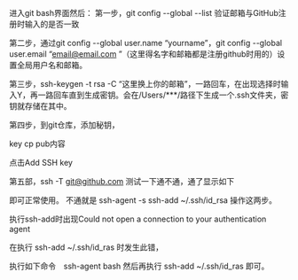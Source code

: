 进入git bash界面然后：
第一步，git config --global --list 验证邮箱与GitHub注册时输入的是否一致

第二步，通过git config --global user.name “yourname”，git config --global user.email “email@email.com ”（这里得名字和邮箱都是注册github时用的）设置全局用户名和邮箱。

第三步，ssh-keygen -t rsa -C “这里换上你的邮箱”，一路回车，在出现选择时输入Y，再一路回车直到生成密钥。会在/Users/***/路径下生成一个.ssh文件夹，密钥就存储在其中。

第四步，到git仓库，添加秘钥，

key cp pub内容

点击Add SSH key

第五部，ssh -T git@github.com 测试一下通不通，通了显示如下

即可正常使用。
不通就是
ssh-agent -s
ssh-add ~/.ssh/id_rsa 操作这两步。


执行ssh-add时出现Could not open a connection to your authentication agent

在执行 ssh-add ~/.ssh/id_ras 时发生此错，

执行如下命令　ssh-agent bash
然后再执行 ssh-add ~/.ssh/id_ras 即可。
